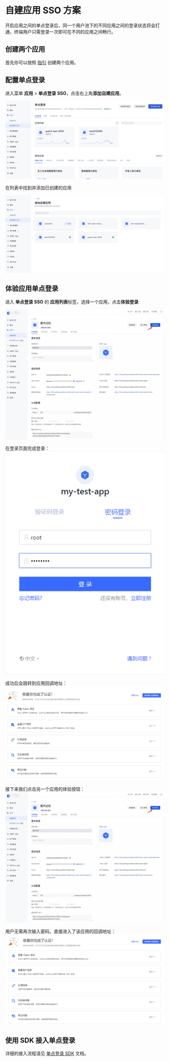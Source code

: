 # 自建应用 SSO 方案

<LastUpdated/>

开启应用之间的单点登录后，同一个用户池下的不同应用之间的登录状态将会打通，终端用户只需登录一次即可在不同的应用之间畅行。

## 创建两个应用

首先你可以按照 [指引](/guides/app-new/create-app/create-app.md) 创建两个应用。

## 配置单点登录

进入菜单 **应用** > **单点登录 SSO**，点击右上角**添加自建应用**。

<!-- 分别进入这两个应用的配置页面，选择**登录控制**标签页，开启多域名单点登录开关。 -->

![](./images/01.png)

在列表中找到并添加已创建的应用

![](./images/02.png)

## 体验应用单点登录

进入 **单点登录 SSO** 的 **应用列表**标签，选择一个应用，点击**体验登录**

![](./images/03.png)

在登录页面完成登录：
![](./images/sso04.png)

成功后会跳转到应用回调地址：
![](./images/sso05.png)

接下来我们点击另一个应用的体验按钮：
![](./images/03.png)

用户无需再次输入密码，直接进入了该应用的回调地址：
![](./images/sso07.png)

## 使用 SDK 接入单点登录

详细的接入流程请见 [单点登录 SDK](https://docs.authing.cn/v3/reference/sdk/web/) 文档。
